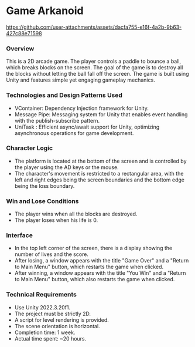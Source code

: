# Game Arkanoid

https://github.com/user-attachments/assets/dacfa755-e16f-4a2b-9b63-427c88e71598

### Overview
This is a 2D arcade game. The player controls a paddle to bounce a ball, which breaks blocks on the screen. The goal of the game is to destroy all the blocks without letting the ball fall off the screen. The game is built using Unity and features simple yet engaging gameplay mechanics.

### Technologies and Design Patterns Used
* VContainer: Dependency Injection framework for Unity.
* Message Pipe: Messaging system for Unity that enables event handling with the publish-subscribe pattern.
* UniTask : Efficient async/await support for Unity, optimizing asynchronous operations for game development.

### Character Logic
* The platform is located at the bottom of the screen and is controlled by the player using the AD keys or the mouse.
* The character's movement is restricted to a rectangular area, with the left and right edges being the screen boundaries and the bottom edge being the loss boundary.

### Win and Lose Conditions
* The player wins when all the blocks are destroyed.
* The player loses when his life is 0.

### Interface
* In the top left corner of the screen, there is a display showing the number of lives and the score.
* After losing, a window appears with the title "Game Over" and a "Return to Main Menu" button, which restarts the game when clicked.
* After winning, a window appears with the title "You Win" and a "Return to Main Menu" button, which also restarts the game when clicked.

### Technical Requirements
* Use Unity 2022.3.20f1.
* The project must be strictly 2D.
* A script for level rendering is provided.
* The scene orientation is horizontal.
* Completion time: 1 week.
* Actual time spent: ~20 hours.
